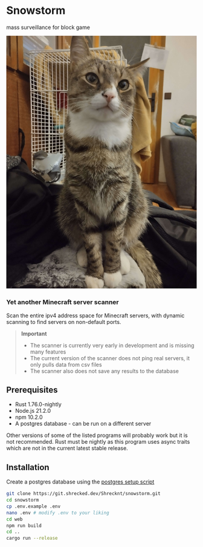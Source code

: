 # Snowstorm

mass surveillance for block game

![banner](assets/banner.jpg)

### Yet another Minecraft server scanner

Scan the entire ipv4 address space for Minecraft servers, with dynamic scanning to find servers on non-default ports.

> **Important**
> - The scanner is currently very early in development and is missing many features
> - The current version of the scanner does not ping real servers, it only pulls data from csv files
> - The scanner also does not save any results to the database

## Prerequisites

- Rust 1.76.0-nightly
- Node.js 21.2.0
- npm 10.2.0
- A postgres database - can be run on a different server

Other versions of some of the listed programs will probably work but it is not recommended. Rust must be nightly as this program uses async traits which are not in the current latest stable release.

## Installation

Create a postgres database using the [postgres setup script](postgres_setup.sql)

```sh
git clone https://git.shrecked.dev/Shrecknt/snowstorm.git
cd snowstorm
cp .env.example .env
nano .env # modify .env to your liking
cd web
npm run build
cd ..
cargo run --release
```